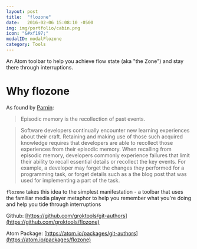 ```yaml
---
layout: post
title:  "flozone"
date:   2016-02-06 15:08:10 -0500
img: img/portfolio/cabin.png
icon: "&#xf197;"
modalID: modalFlozone
category: Tools
---
```

An Atom toolbar to help you achieve flow state (aka "the Zone") and stay there through interruptions.

# Why flozone
As found by [Parnin](http://blog.ninlabs.com/2013/01/programmer-interrupted/):

>Episodic memory is the recollection of past events.

>Software developers continually encounter new learning experiences about their craft. Retaining and making use of those such acquired knowledge requires that developers are able to recollect those experiences from their episodic memory. When recalling from episodic memory, developers commonly experience failures that limit their ability to recall essential details or recollect the key events. For example, a developer may forget the changes they performed for a programming task, or forget details such as a the blog post that was used for implementing a part of the task.

`flozone` takes this idea to the simplest manifestation - a toolbar that uses the familiar media player metaphor to help you remember what you're doing and help you tide through interruptions

Github: [https://github.com/groktools/git-authors](https://github.com/groktools/flozone)

Atom Package: [https://atom.io/packages/git-authors](https://atom.io/packages/flozone)
